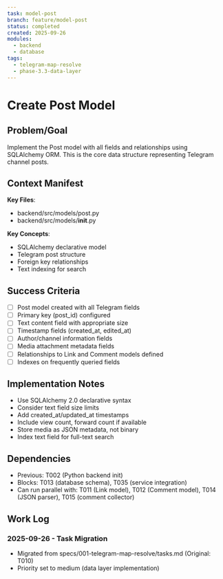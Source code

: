 ```yaml
---
task: model-post
branch: feature/model-post
status: completed
created: 2025-09-26
modules:
  - backend
  - database
tags:
  - telegram-map-resolve
  - phase-3.3-data-layer
---
```


# Create Post Model

## Problem/Goal
Implement the Post model with all fields and relationships using SQLAlchemy ORM. This is the core data structure representing Telegram channel posts.

## Context Manifest
**Key Files**:
- backend/src/models/post.py
- backend/src/models/__init__.py

**Key Concepts**:
- SQLAlchemy declarative model
- Telegram post structure
- Foreign key relationships
- Text indexing for search

## Success Criteria
- [ ] Post model created with all Telegram fields
- [ ] Primary key (post_id) configured
- [ ] Text content field with appropriate size
- [ ] Timestamp fields (created_at, edited_at)
- [ ] Author/channel information fields
- [ ] Media attachment metadata fields
- [ ] Relationships to Link and Comment models defined
- [ ] Indexes on frequently queried fields

## Implementation Notes
- Use SQLAlchemy 2.0 declarative syntax
- Consider text field size limits
- Add created_at/updated_at timestamps
- Include view count, forward count if available
- Store media as JSON metadata, not binary
- Index text field for full-text search

## Dependencies
- Previous: T002 (Python backend init)
- Blocks: T013 (database schema), T035 (service integration)
- Can run parallel with: T011 (Link model), T012 (Comment model), T014 (JSON parser), T015 (comment collector)

## Work Log
### 2025-09-26 - Task Migration
- Migrated from specs/001-telegram-map-resolve/tasks.md (Original: T010)
- Priority set to medium (data layer implementation)